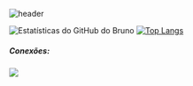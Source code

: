 ![header](https://user-images.githubusercontent.com/88558377/158323292-bb74edf7-77a7-4a49-90fa-567d86d942e1.gif)

  ![Estatísticas do GitHub do Bruno](https://github-readme-stats.vercel.app/api?username=BeyondtimeX&show_icons=true&theme=dark) [![Top Langs](https://github-readme-stats.vercel.app/api/top-langs/?username=BeyondTimeX&langs_count=8&layout=compact)](https://github.com/BeyondTimeX/github-readme-stats)
    
 
   <h5 align="left">Conexões:</h5>

  <a href="https://www.linkedin.com/in/brunodesouzaalmeida" target="_blank"><img src="https://img.shields.io/badge/LinkedIn-0077B5?style=for-the-badge&logo=linkedin&logoColor=white" target="_blank"></a> 
   

  

  

















